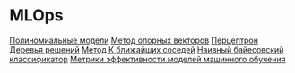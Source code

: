 # MLOps

[Полиномиальные модели]()
[Метод опорных векторов]()
[Перцептрон]()
[Деревья решений]()
[Метод К ближайших соседей]()
[Наивный байесовский классификатор]()
[Метрики эффективности моделей машинного обучения]()
